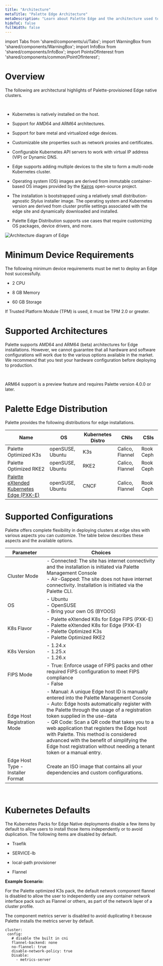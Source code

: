 ```yaml
---
title: "Architecture"
metaTitle: "Palette Edge Architecture"
metaDescription: "Learn about Palette Edge and the architecture used to suppport edge clusters."
hideToC: false
fullWidth: false
---
```


import Tabs from 'shared/components/ui/Tabs';
import WarningBox from 'shared/components/WarningBox';
import InfoBox from 'shared/components/InfoBox';
import PointsOfInterest from 'shared/components/common/PointOfInterest';

# Overview

The following are architectural highlights of Palette-provisioned Edge native clusters.

<br />

* Kubernetes is natively installed on the host.



* Support for AMD64 and ARM64 architectures.


* Support for bare metal and virtualized edge devices.


* Customizable site properties such as network proxies and certificates.


* Configurable Kubernetes API servers to work with virtual IP address (VIP) or Dynamic DNS.


* Edge supports adding multiple devices to the site to form a multi-node Kubernetes cluster.


* Operating system (OS) images are derived from immutable container-based OS images provided by the [Kairos](http://kairos.io) open-source project.


* The installation is bootstrapped using a relatively small distribution-agnostic *Stylus* installer image. The operating system and Kubernetes version are derived from cluster profile settings associated with the edge site and dynamically downloaded and installed.


* Palette Edge Distribution supports use cases that require customizing OS packages, device drivers, and more.

![Architecture diagram of Edge](/native-edge.png "#title=An architecture diagram of Palette and all of the components.")


# Minimum Device Requirements

The following minimum device requirements must be met to deploy an Edge host successfully.

* 2 CPU


* 8 GB Memory


* 60 GB Storage


If Trusted Platform Module (TPM) is used, it must be TPM 2.0 or greater.


# Supported Architectures

Palette supports AMD64 and ARM64 (beta) architectures for Edge installations. However, we cannot guarantee that all hardware and software configurations will work due to the various options available in the market. We recommend that you test your hardware configuration before deploying to production.

<br />

<WarningBox>

  ARM64 support is a preview feature and requires Palette version 4.0.0 or later.

</WarningBox>


# Palette Edge Distribution

Palette provides the following distributions for edge installations.

|Name|OS |Kubernetes Distro|CNIs|CSIs|
|----|---|----------|----|----|
|Palette Optimized K3s |openSUSE, Ubuntu  |K3s |Calico, Flannel|Rook Ceph|
|Palette Optimized RKE2|openSUSE, Ubuntu  |RKE2|Calico, Flannel|Rook Ceph|
|[Palette eXtended Kubernetes Edge (PXK-E)](/glossary-all#paletteextendedkubernetesedge(pxk-e))|openSUSE, Ubuntu|CNCF|Calico, Flannel|Rook Ceph|


# Supported Configurations

Palette offers complete flexibility in deploying clusters at edge sites with various aspects you can customize. The table below describes these aspects and the available options.

| **Parameter**  | **Choices** |
|-|-|
| Cluster Mode |  - Connected: The site has internet connectivity and the installation is initiated via Palette Management Console<br/> - Air-Gapped: The site does not have internet connectivity. Installation is initiated via the Palette CLI.|
| OS | - Ubuntu<br/>- OpenSUSE<br/>- Bring your own OS (BYOOS) |
| K8s Flavor | - Palette eXtended K8s for Edge FIPS (PXK-E) <br /> - Palette eXtended K8s for Edge (PXK-E)<br/>- Palette Optimized K3s<br/>- Palette Optimized RKE2 |
| K8s Version |- 1.24.x<br/>- 1.25.x<br/>- 1.26.x |
| FIPS Mode |- True: Enforce usage of FIPS packs and other required FIPS configuration to meet FIPS compliance<br/>- False |
| Edge Host Registration Mode | - Manual: A unique Edge host ID is manually entered into the Palette Management Console <br/> - Auto: Edge hosts automatically register with the Palette through the usage of a registration token supplied in the use-data<br/>- QR Code: Scan a QR code that takes you to a web application that registers the Edge host with Palette. This method is considered advanced with the benefit of simplifying the Edge host registration without needing a tenant token or a manual entry. |
| Edge Host Type - Installer Format | Create an ISO image that contains all your dependencies and custom configurations.  |

<br />


# Kubernetes Defaults

The Kubernetes Packs for Edge Native deployments disable a few items by default to allow users to install those items independently or to avoid duplication. The following items are disabled by default.

* Traefik

* SERVICE-lb

* local-path provisioner

* Flannel

**Example Scenario:**

For the Palette optimized K3s pack, the default network component flannel is disabled to allow the user to independently use any container network interface pack such as Flannel or others, as part of the network layer of a cluster profile.

The component metrics server is disabled to avoid duplicating it because Palette installs the metrics server by default.

```
cluster:
 config:
   # disable the built in cni
   flannel-backend: none
   no-flannel: true
   disable-network-policy: true
   Disable:
     - metrics-server
```

<br />
